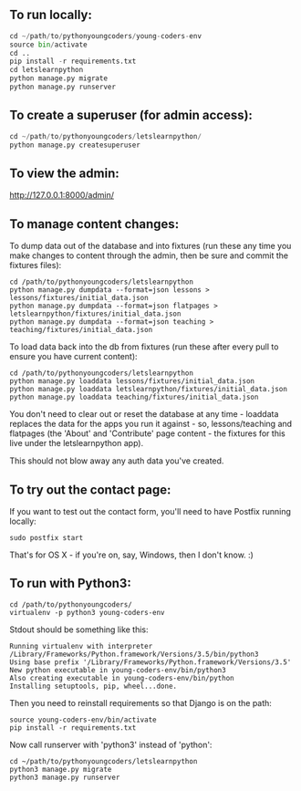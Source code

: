 To run locally:
---------------

```python
cd ~/path/to/pythonyoungcoders/young-coders-env
source bin/activate
cd ..
pip install -r requirements.txt
cd letslearnpython
python manage.py migrate
python manage.py runserver
```

To create a superuser (for admin access):
-----------------------------------------

```python
cd ~/path/to/pythonyoungcoders/letslearnpython/
python manage.py createsuperuser
```

To view the admin:
------------------

http://127.0.0.1:8000/admin/


To manage content changes:
--------------------------

To dump data out of the database and into fixtures (run these any time you make changes to content through the admin, then be sure and commit the fixtures files):

    cd /path/to/pythonyoungcoders/letslearnpython
    python manage.py dumpdata --format=json lessons > lessons/fixtures/initial_data.json
    python manage.py dumpdata --format=json flatpages > letslearnpython/fixtures/initial_data.json
    python manage.py dumpdata --format=json teaching > teaching/fixtures/initial_data.json

To load data back into the db from fixtures (run these after every pull to ensure you have current content):

    cd /path/to/pythonyoungcoders/letslearnpython
    python manage.py loaddata lessons/fixtures/initial_data.json
    python manage.py loaddata letslearnpython/fixtures/initial_data.json
    python manage.py loaddata teaching/fixtures/initial_data.json

You don't need to clear out or reset the database at any time - loaddata replaces the data for the apps you run it against - so, lessons/teaching and flatpages (the 'About' and 'Contribute' page content - the fixtures for this live under the letslearnpython app).

This should not blow away any auth data you've created.


To try out the contact page:
----------------------------

If you want to test out the contact form, you'll need to have Postfix running locally:

    sudo postfix start

That's for OS X - if you're on, say, Windows, then I don't know. :)


To run with Python3:
--------------------

    cd /path/to/pythonyoungcoders/
    virtualenv -p python3 young-coders-env

Stdout should be something like this:

    Running virtualenv with interpreter /Library/Frameworks/Python.framework/Versions/3.5/bin/python3
    Using base prefix '/Library/Frameworks/Python.framework/Versions/3.5'
    New python executable in young-coders-env/bin/python3
    Also creating executable in young-coders-env/bin/python
    Installing setuptools, pip, wheel...done.

Then you need to reinstall requirements so that Django is on the path:

    source young-coders-env/bin/activate
    pip install -r requirements.txt

Now call runserver with 'python3' instead of 'python':

    cd ~/path/to/pythonyoungcoders/letslearnpython
    python3 manage.py migrate
    python3 manage.py runserver
